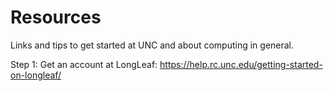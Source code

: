 # Resources
Links and tips to get started at UNC and about computing in general.


Step 1: Get an account at LongLeaf:
https://help.rc.unc.edu/getting-started-on-longleaf/
